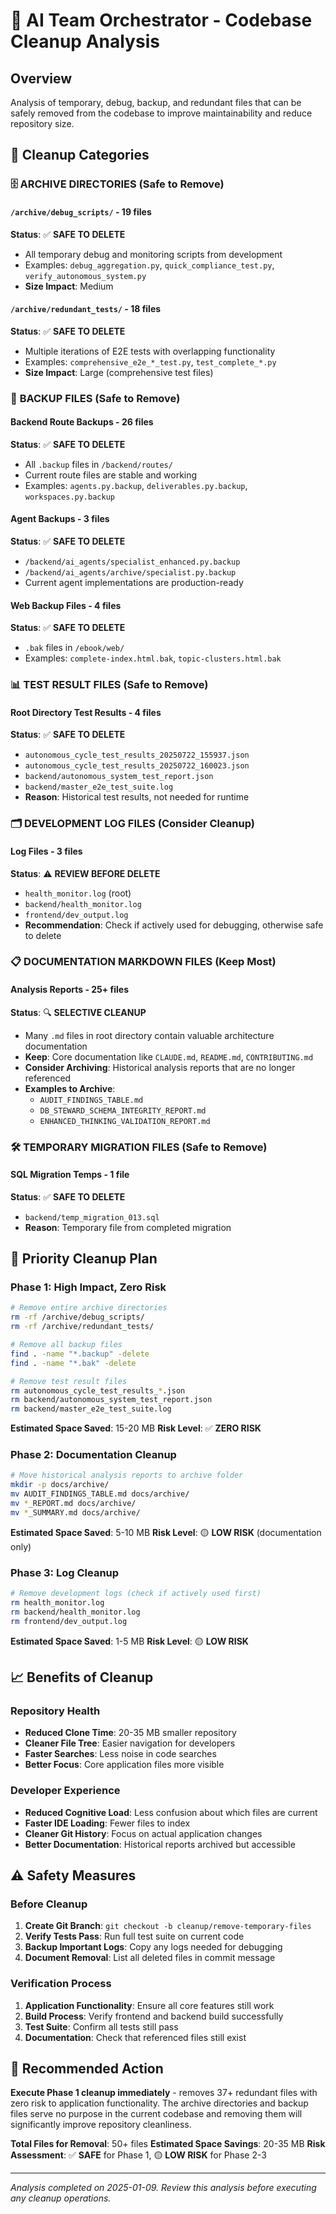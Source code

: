 # 🧹 AI Team Orchestrator - Codebase Cleanup Analysis

## Overview
Analysis of temporary, debug, backup, and redundant files that can be safely removed from the codebase to improve maintainability and reduce repository size.

## 📂 Cleanup Categories

### 🗄️ **ARCHIVE DIRECTORIES (Safe to Remove)**

#### `/archive/debug_scripts/` - **19 files** 
**Status**: ✅ **SAFE TO DELETE**
- All temporary debug and monitoring scripts from development
- Examples: `debug_aggregation.py`, `quick_compliance_test.py`, `verify_autonomous_system.py`
- **Size Impact**: Medium

#### `/archive/redundant_tests/` - **18 files**
**Status**: ✅ **SAFE TO DELETE** 
- Multiple iterations of E2E tests with overlapping functionality
- Examples: `comprehensive_e2e_*_test.py`, `test_complete_*.py`
- **Size Impact**: Large (comprehensive test files)

### 💾 **BACKUP FILES (Safe to Remove)**

#### Backend Route Backups - **26 files**
**Status**: ✅ **SAFE TO DELETE**
- All `.backup` files in `/backend/routes/`
- Current route files are stable and working
- Examples: `agents.py.backup`, `deliverables.py.backup`, `workspaces.py.backup`

#### Agent Backups - **3 files**
**Status**: ✅ **SAFE TO DELETE**
- `/backend/ai_agents/specialist_enhanced.py.backup`
- `/backend/ai_agents/archive/specialist.py.backup` 
- Current agent implementations are production-ready

#### Web Backup Files - **4 files**
**Status**: ✅ **SAFE TO DELETE**
- `.bak` files in `/ebook/web/`
- Examples: `complete-index.html.bak`, `topic-clusters.html.bak`

### 📊 **TEST RESULT FILES (Safe to Remove)**

#### Root Directory Test Results - **4 files**
**Status**: ✅ **SAFE TO DELETE**
- `autonomous_cycle_test_results_20250722_155937.json`
- `autonomous_cycle_test_results_20250722_160023.json`  
- `backend/autonomous_system_test_report.json`
- `backend/master_e2e_test_suite.log`
- **Reason**: Historical test results, not needed for runtime

### 🗂️ **DEVELOPMENT LOG FILES (Consider Cleanup)**

#### Log Files - **3 files**
**Status**: ⚠️ **REVIEW BEFORE DELETE**
- `health_monitor.log` (root)
- `backend/health_monitor.log`
- `frontend/dev_output.log`
- **Recommendation**: Check if actively used for debugging, otherwise safe to delete

### 📋 **DOCUMENTATION MARKDOWN FILES (Keep Most)**

#### Analysis Reports - **25+ files**
**Status**: 🔍 **SELECTIVE CLEANUP**
- Many `.md` files in root directory contain valuable architecture documentation
- **Keep**: Core documentation like `CLAUDE.md`, `README.md`, `CONTRIBUTING.md`
- **Consider Archiving**: Historical analysis reports that are no longer referenced
- **Examples to Archive**: 
  - `AUDIT_FINDINGS_TABLE.md`
  - `DB_STEWARD_SCHEMA_INTEGRITY_REPORT.md`
  - `ENHANCED_THINKING_VALIDATION_REPORT.md`

### 🛠️ **TEMPORARY MIGRATION FILES (Safe to Remove)**

#### SQL Migration Temps - **1 file**
**Status**: ✅ **SAFE TO DELETE**
- `backend/temp_migration_013.sql`
- **Reason**: Temporary file from completed migration

## 🎯 **Priority Cleanup Plan**

### **Phase 1: High Impact, Zero Risk**
```bash
# Remove entire archive directories
rm -rf /archive/debug_scripts/
rm -rf /archive/redundant_tests/

# Remove all backup files  
find . -name "*.backup" -delete
find . -name "*.bak" -delete

# Remove test result files
rm autonomous_cycle_test_results_*.json
rm backend/autonomous_system_test_report.json  
rm backend/master_e2e_test_suite.log
```

**Estimated Space Saved**: 15-20 MB
**Risk Level**: ✅ **ZERO RISK**

### **Phase 2: Documentation Cleanup**
```bash  
# Move historical analysis reports to archive folder
mkdir -p docs/archive/
mv AUDIT_FINDINGS_TABLE.md docs/archive/
mv *_REPORT.md docs/archive/
mv *_SUMMARY.md docs/archive/
```

**Estimated Space Saved**: 5-10 MB
**Risk Level**: 🟡 **LOW RISK** (documentation only)

### **Phase 3: Log Cleanup**
```bash
# Remove development logs (check if actively used first)
rm health_monitor.log
rm backend/health_monitor.log  
rm frontend/dev_output.log
```

**Estimated Space Saved**: 1-5 MB
**Risk Level**: 🟡 **LOW RISK**

## 📈 **Benefits of Cleanup**

### **Repository Health**
- **Reduced Clone Time**: 20-35 MB smaller repository
- **Cleaner File Tree**: Easier navigation for developers
- **Faster Searches**: Less noise in code searches
- **Better Focus**: Core application files more visible

### **Developer Experience**  
- **Reduced Cognitive Load**: Less confusion about which files are current
- **Faster IDE Loading**: Fewer files to index
- **Cleaner Git History**: Focus on actual application changes
- **Better Documentation**: Historical reports archived but accessible

## ⚠️ **Safety Measures**

### **Before Cleanup**
1. **Create Git Branch**: `git checkout -b cleanup/remove-temporary-files`
2. **Verify Tests Pass**: Run full test suite on current code
3. **Backup Important Logs**: Copy any logs needed for debugging
4. **Document Removal**: List all deleted files in commit message

### **Verification Process**
1. **Application Functionality**: Ensure all core features still work
2. **Build Process**: Verify frontend and backend build successfully  
3. **Test Suite**: Confirm all tests still pass
4. **Documentation**: Check that referenced files still exist

## 🎯 **Recommended Action**

**Execute Phase 1 cleanup immediately** - removes 37+ redundant files with zero risk to application functionality. The archive directories and backup files serve no purpose in the current codebase and removing them will significantly improve repository cleanliness.

**Total Files for Removal**: 50+ files
**Estimated Space Savings**: 20-35 MB
**Risk Assessment**: ✅ **SAFE** for Phase 1, 🟡 **LOW RISK** for Phase 2-3

---

*Analysis completed on 2025-01-09. Review this analysis before executing any cleanup operations.*